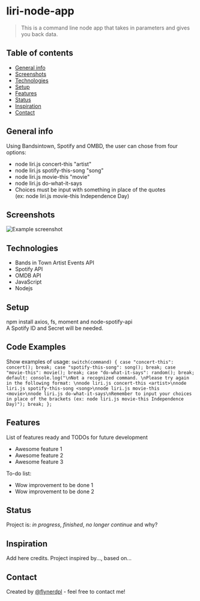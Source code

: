 # liri-node-app
> This is a command line node app that takes in parameters and gives you back data.

## Table of contents
* [General info](#general-info)
* [Screenshots](#screenshots)
* [Technologies](#technologies)
* [Setup](#setup)
* [Features](#features)
* [Status](#status)
* [Inspiration](#inspiration)
* [Contact](#contact)

## General info
Using Bandsintown, Spotify and OMBD, the user can chose from four options:
* node liri.js concert-this "artist"
* node liri.js spotify-this-song "song"
* node liri.js movie-this "movie"
* node liri.js do-what-it-says
* Choices must be input with something in place of the quotes
<br>    (ex: node liri.js movie-this Independence Day)

## Screenshots
![Example screenshot](./img/screenshot.png)

## Technologies
* Bands in Town Artist Events API
* Spotify API
* OMDB API
* JavaScript
* Nodejs

## Setup
npm install axios, fs, moment and node-spotify-api <br>
A Spotify ID and Secret will be needed.

## Code Examples
Show examples of usage:
`switch(command) {
    case "concert-this":
        concert();
        break;
    case "spotify-this-song":
        song();
        break;
    case "movie-this":
        movie();
        break;
    case "do-what-it-says":
        random();
        break;
    default:
        console.log("\nNot a recognized command. \nPlease try again in the following format: \nnode liri.js concert-this <artist>\nnode liri.js spotify-this-song <song>\nnode liri.js movie-this <movie>\nnode liri.js do-what-it-says\nRemember to input your choices in place of the brackets (ex: node liri.js movie-this Independence Day)");
        break;
};`

## Features
List of features ready and TODOs for future development
* Awesome feature 1
* Awesome feature 2
* Awesome feature 3

To-do list:
* Wow improvement to be done 1
* Wow improvement to be done 2

## Status
Project is: _in progress_, _finished_, _no longer continue_ and why?

## Inspiration
Add here credits. Project inspired by..., based on...

## Contact
Created by [@flynerdpl](https://www.flynerd.pl/) - feel free to contact me!
